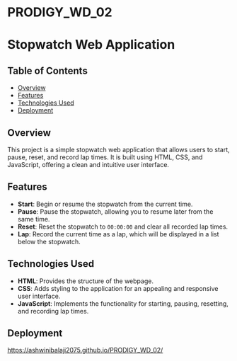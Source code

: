 # PRODIGY_WD_02
# Stopwatch Web Application

## Table of Contents
- [Overview](#overview)
- [Features](#features)
- [Technologies Used](#technologies-used)
- [Deployment](#Deployment)

## Overview

This project is a simple stopwatch web application that allows users to start, pause, reset, and record lap times. It is built using HTML, CSS, and JavaScript, offering a clean and intuitive user interface.

## Features

- **Start**: Begin or resume the stopwatch from the current time.
- **Pause**: Pause the stopwatch, allowing you to resume later from the same time.
- **Reset**: Reset the stopwatch to `00:00:00` and clear all recorded lap times.
- **Lap**: Record the current time as a lap, which will be displayed in a list below the stopwatch.

## Technologies Used

- **HTML**: Provides the structure of the webpage.
- **CSS**: Adds styling to the application for an appealing and responsive user interface.
- **JavaScript**: Implements the functionality for starting, pausing, resetting, and recording lap times.

## Deployment 

https://ashwinibalaji2075.github.io/PRODIGY_WD_02/

